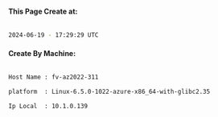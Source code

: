
   
#### This Page Create at:

```bash

2024-06-19 - 17:29:29 UTC

```

#### Create By Machine:

```bash

Host Name : fv-az2022-311

platform  : Linux-6.5.0-1022-azure-x86_64-with-glibc2.35

Ip Local  : 10.1.0.139

```

